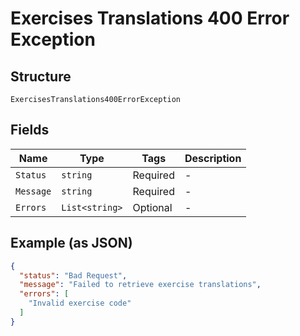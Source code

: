 
# Exercises Translations 400 Error Exception

## Structure

`ExercisesTranslations400ErrorException`

## Fields

| Name | Type | Tags | Description |
|  --- | --- | --- | --- |
| `Status` | `string` | Required | - |
| `Message` | `string` | Required | - |
| `Errors` | `List<string>` | Optional | - |

## Example (as JSON)

```json
{
  "status": "Bad Request",
  "message": "Failed to retrieve exercise translations",
  "errors": [
    "Invalid exercise code"
  ]
}
```

